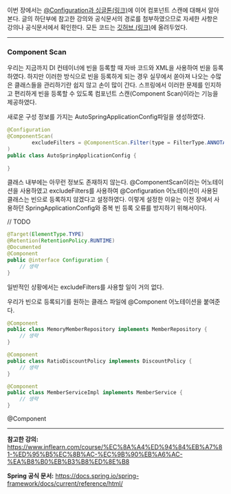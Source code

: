 이번 장에서는 [@Configuration과 싱글톤(링크)](https://imprint.tistory.com/169)에 이어 컴포넌트 스캔에 대해서 알아본다.
글의 하단부에 참고한 강의와 공식문서의 경로를 첨부하였으므로 자세한 사항은 강의나 공식문서에서 확인한다.
모든 코드는 [깃허브 (링크)](https://github.com/roy-zz/spring)에 올려두었다.

---

### Component Scan

우리는 지금까지 DI 컨테이너에 빈을 등록할 때 자바 코드와 XML을 사용하여 빈을 등록하였다.
하지만 이러한 방식으로 빈을 등록하게 되는 경우 실무에서 쏟아져 나오는 수많은 클래스들을 관리하기란 쉽지 않고 손이 많이 간다.
스프링에서 이러한 문제를 인지하고 편리하게 빈을 등록할 수 있도록 컴포넌트 스캔(Component Scan)이라는 기능을 제공하였다.

새로운 구성 정보를 가지는 AutoSpringApplicationConfig파일을 생성하였다.

```java
@Configuration
@ComponentScan(
        excludeFilters = @ComponentScan.Filter(type = FilterType.ANNOTATION, classes = Configuration.class)
)
public class AutoSpringApplicationConfig {
    
}
```

클래스 내부에는 아무런 정보도 존재하지 않는다. 
@ComponentScan이라는 어노테이션을 사용하였고 excludeFilters를 사용하여 @Configuration 어노테이션이 사용된 클래스는 빈으로 등록하지 않겠다고 설정하였다.
이렇게 설정한 이유는 이전 장에서 사용하던 SpringApplicationConfig와 중복 빈 등록 오류를 방지하기 위해서이다.

// TODO

```java
@Target(ElementType.TYPE)
@Retention(RetentionPolicy.RUNTIME)
@Documented
@Component
public @interface Configuration {
    // 생략
}
```

일반적인 상황에서는 excludeFilters를 사용할 일이 거의 없다.

우리가 빈으로 등록되기를 원하는 클래스 파일에 @Component 어노테이션을 붙여준다.

```java
@Component
public class MemoryMemberRepository implements MemberRepository {
    // 생략
}
```

```java
@Component
public class RatioDiscountPolicy implements DiscountPolicy { 
    // 생략
}
```

```java
@Component
public class MemberServiceImpl implements MemberService { 
    // 생략
}
```

@Component



---

**참고한 강의:** https://www.inflearn.com/course/%EC%8A%A4%ED%94%84%EB%A7%81-%ED%95%B5%EC%8B%AC-%EC%9B%90%EB%A6%AC-%EA%B8%B0%EB%B3%B8%ED%8E%B8

**Spring 공식 문서:** https://docs.spring.io/spring-framework/docs/current/reference/html/